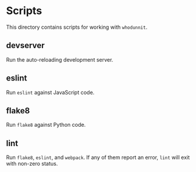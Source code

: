 # Scripts

This directory contains scripts for working with `whodunnit`.


## devserver

Run the auto-reloading development server.


## eslint

Run `eslint` against JavaScript code.


## flake8

Run `flake8` against Python code.


## lint

Run `flake8`, `eslint`, and `webpack`. If any of them report an error, `lint`
will exit with non-zero status.
